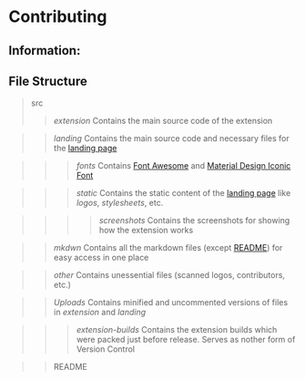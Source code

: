 **Contributing**
================

## Information:

## File Structure

> src
>> _extension_
>> Contains the main source code of the extension

>> _landing_
>> Contains the main source code and necessary files for the [landing page](wector.ml "Visit me!")

>>> _fonts_
>>> Contains [Font Awesome](http://fortawesome.github.io/Font-Awesome/) and [Material Design Iconic Font](http://zavoloklom.github.io/material-design-iconic-font/)

>>> _static_
>>> Contains the static content of the [landing page](wector.ml "Visit me!") like _logos_, _stylesheets_, etc.

>>>> _screenshots_
>>>> Contains the screenshots for showing how the extension works

>> _mkdwn_
>> Contains all the markdown files \(except [README](src/README.md)\) for easy access in one place

>> _other_
>> Contains unessential files \(scanned logos, contributors, etc.\)

>> _Uploads_
>> Contains minified and uncommented versions of files in _extension_ and _landing_

>>> _extension-builds_
>>> Contains the extension builds which were packed just before release. Serves as nother form of Version Control

>> README
